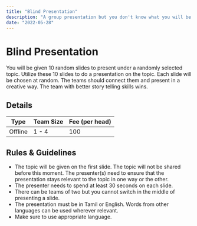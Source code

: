 ```yaml
---
title: "Blind Presentation"
description: "A group presentation but you don't know what you will be presenting."
date: "2022-05-28"
---
```


# Blind Presentation

You will be given 10 random slides to present under a randomly selected topic. Utilize these 10 slides to do a presentation on the topic. Each slide will be chosen at random. The teams should connect them and present in a creative way. The team with better story telling skills wins.

## Details

| Type    | Team Size | Fee (per head) |
| ------- | --------- | -------------- |
| Offline | 1 - 4     | 100            |

## Rules & Guidelines

-   The topic will be given on the first slide. The topic will not be shared before this moment. The presenter(s) need to ensure that the presentation stays relevant to the topic in one way or the other.
-   The presenter needs to spend at least 30 seconds on each slide.
-   There can be teams of two but you cannot switch in the middle of presenting a slide.
-   The presentation must be in Tamil or English. Words from other languages can be used wherever relevant.
-   Make sure to use appropriate language.
